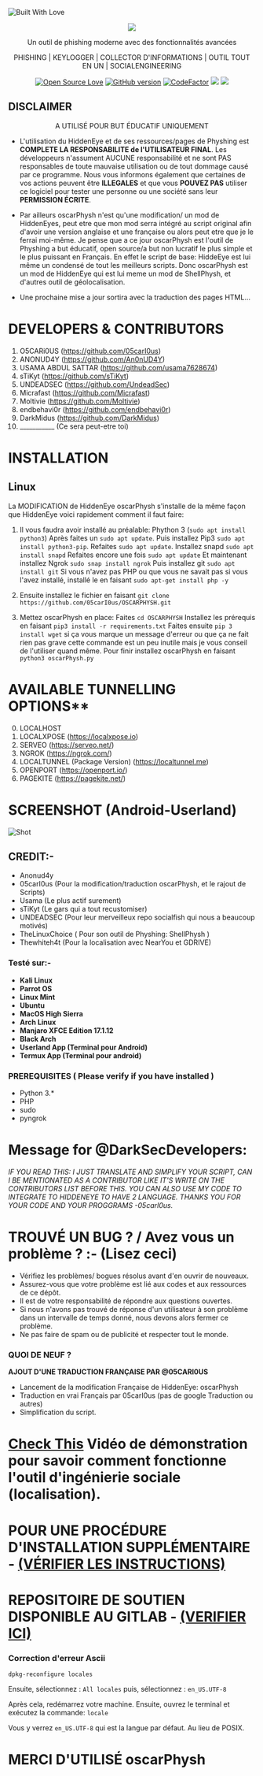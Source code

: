 <p align="left">
  <a><img title="Built With Love" src="https://forthebadge.com/images/badges/built-with-love.svg" ></a>
 </p>
<p align="center">
  <img src="logo.png">  
</p>

<p align="center">
      Un outil de phishing moderne avec des fonctionnalités avancées 
</p>
<p align="center">
     PHISHING | KEYLOGGER | COLLECTOR D'INFORMATIONS | OUTIL TOUT EN UN | SOCIALENGINEERING  
</p>

<p align="center">
  <a href="https://github.com/darksecdevelopers"><img title="Open Source Love" src="https://badges.frapsoft.com/os/v2/open-source.png?v=103" ></a>
  <a href="https://github.com/DarkSecDevelopers/HiddenEye/releases"><img title="GitHub version" src="https://d25lcipzij17d.cloudfront.net/badge.svg?id=gh&type=6&v=1.0.0&x2=0" ></a>  
  <a href="https://www.codefactor.io/repository/github/darksecdevelopers/hiddeneye"><img src="https://www.codefactor.io/repository/github/darksecdevelopers/hiddeneye/badge" alt="CodeFactor" /></a>
  <a href="https://www.codacy.com/manual/DarkSecDevelopers/HiddenEye?utm_source=github.com&amp;utm_medium=referral&amp;utm_content=DarkSecDevelopers/HiddenEye&amp;utm_campaign=Badge_Grade"><img src="https://api.codacy.com/project/badge/Grade/af9fadca3cfc4de19232d0840988e121"/></a>
  <a href="https://app.fossa.com/projects/git%2Bgithub.com%2FDarkSecDevelopers%2FHiddenEye?ref=badge_shield" alt="FOSSA Status"><img src="https://app.fossa.com/api/projects/git%2Bgithub.com%2FDarkSecDevelopers%2FHiddenEye.svg?type=shield"/></a>
</p>

## DISCLAIMER

<p align="center">
  A UTILISÉ POUR BUT ÉDUCATIF UNIQUEMENT
</p>

- L'utilisation du HiddenEye et de ses ressources/pages de Physhing est **COMPLETE LA RESPONSABILITE de l'UTILISATEUR FINAL**. Les développeurs n'assument AUCUNE responsabilité et ne sont PAS responsables de toute mauvaise utilisation ou de tout dommage causé par ce programme. Nous vous informons également que certaines de vos actions peuvent être **ILLEGALES** et que vous **POUVEZ PAS** utiliser ce logiciel pour tester une personne ou une société sans leur **PERMISSION ÉCRITE**.


- Par ailleurs oscarPhysh n'est qu'une modification/ un mod de HiddenEyes, peut etre que mon mod serra intégré au script original afin d'avoir une version anglaise et une française ou alors peut etre que je le ferrai moi-même. Je pense que a ce jour oscarPhysh est l'outil de Physhing a but éducatif, open source/a but non lucratif le plus simple et le plus puissant en Français. En effet le script de base: HiddeEye est lui même un condensé de tout les meilleurs scripts. Donc oscarPhysh est un mod de HiddenEye qui est lui meme un mod de ShellPhysh, et d'autres outil de géolocalisation.

- Une prochaine mise a jour sortira avec la traduction des pages HTML...




# DEVELOPERS & CONTRIBUTORS

1) O5CARi0US (https://github.com/05carI0us)
2) ANONUD4Y (https://github.com/An0nUD4Y)
3) USAMA ABDUL SATTAR (https://github.com/usama7628674)
4) sTiKyt (https://github.com/sTiKyt)
5) UNDEADSEC (https://github.com/UndeadSec)
6) Micrafast (https://github.com/Micrafast)
7) Moltivie (https://github.com/Moltivie)
8) endbehavi0r (https://github.com/endbehavi0r)
9) DarkMidus (https://github.com/DarkMidus)
10) ___________ (Ce sera peut-etre toi)




# INSTALLATION

## Linux

La MODIFICATION de HiddenEye oscarPhysh s'installe de la même façon que HiddenEye voici rapidement comment il faut faire:
1) Il vous faudra avoir installé au préalable: Phython 3 (`sudo apt install python3`)
                                               Après faites un `sudo apt update`.
                                               Puis installez Pip3 `sudo apt install python3-pip`.
                                               Refaites `sudo apt update`.
                                               Installez snapd `sudo apt install snapd`
                                               Refaites encore une fois `sudo apt update`
                                               Et maintenant installez Ngrok `sudo snap install ngrok`
                                               Puis installez git `sudo apt install git`
                                               Si vous n'avez pas PHP ou que vous ne savait pas si vous l'avez installé, installé le en faisant `sudo apt-get install php -y`
                                          
2) Ensuite installez le fichier en faisant `git clone https://github.com/05carI0us/OSCARPHYSH.git`

3) Mettez oscarPhysh en place: Faites `cd OSCARPHYSH`
                               Installez les prérequis en faisant `pip3 install -r requirements.txt`
                               Faites ensuite `pip 3 install wget` si ça vous marque un message d'erreur ou que ça ne fait rien pas grave cette commande est un peu inutile mais je vous conseil de l'utiliser quand même.
                               Pour finir installez oscarPhysh en faisant `python3 oscarPhysh.py`





# AVAILABLE TUNNELLING OPTIONS**
0) LOCALHOST 
1) LOCALXPOSE (https://localxpose.io)
2) SERVEO (https://serveo.net/)
3) NGROK (https://ngrok.com/)
4) LOCALTUNNEL (Package Version) (https://localtunnel.me)
5) OPENPORT (https://openport.io/)
6) PAGEKITE (https://pagekite.net/)

# SCREENSHOT (Android-Userland)
![Shot](https://github.com/DarkSecDevelopers/HiddenEye/blob/master/Screenshot.png)


## CREDIT:-
* Anonud4y
* 05carI0us (Pour la modification/traduction oscarPhysh, et le rajout de Scripts)
* Usama (Le plus actif surement)
* sTiKyt (Le gars qui a tout recustomiser)
* UNDEADSEC (Pour leur merveilleux repo socialfish qui nous a beaucoup motivés)
* TheLinuxChoice ( Pour son outil de Physhing: ShellPhysh ) 
* Thewhiteh4t (Pour la localisation avec NearYou et GDRIVE)


### Testé sur:-
* **Kali Linux**
* **Parrot OS**
* **Linux Mint**
* **Ubuntu**
* **MacOS High Sierra**
* **Arch Linux**
* **Manjaro XFCE Edition 17.1.12**
* **Black Arch**
* **Userland App (Terminal pour Android)**
* **Termux App (Terminal pour android)**


### PREREQUISITES ( Please verify if you have installed )
* Python 3.*
* PHP
* sudo
* pyngrok

# Message for @DarkSecDevelopers:
*IF YOU READ THIS: I JUST TRANSLATE AND SIMPLIFY YOUR SCRIPT, CAN I BE MENTIONATED AS A CONTRIBUTOR LIKE IT'S WRITE ON THE CONTRIBUTORS LIST BEFORE THIS. YOU CAN ALSO USE MY CODE TO INTEGRATE TO HIDDENEYE TO HAVE 2 LANGUAGE. THANKS YOU FOR YOUR CODE AND YOUR PROGGRAMS -05carI0us.*

# TROUVÉ UN BUG ? / Avez vous un problème ? :- (Lisez ceci)
* Vérifiez les problèmes/ bogues résolus avant d'en ouvrir de nouveaux.
* Assurez-vous que votre problème est lié aux codes et aux ressources de ce dépôt.
* Il est de votre responsabilité de répondre aux questions ouvertes.
* Si nous n'avons pas trouvé de réponse d'un utilisateur à son problème dans un intervalle de temps donné, nous devons alors fermer ce problème.
* Ne pas faire de spam ou de publicité et respecter tout le monde.

### QUOI DE NEUF ?
**AJOUT D'UNE TRADUCTION FRANÇAISE PAR @05CARI0US**
- Lancement de la modification Française de HiddenEye: oscarPhysh
- Traduction en vrai Français par 05carI0us (pas de google Traduction ou autres)
- Simplification du script.
 
# [Check This](https://youtu.be/InSdtLhZzk4) Vidéo de démonstration pour savoir comment fonctionne l'outil d'ingénierie sociale (localisation).
 
# POUR UNE PROCÉDURE D'INSTALLATION SUPPLÉMENTAIRE - [(VÉRIFIER LES INSTRUCTIONS)](https://github.com/DarkSecDevelopers/HiddenEye/wiki/Installation-Instructions)

# REPOSITOIRE DE SOUTIEN DISPONIBLE AU GITLAB - [(VERIFIER ICI)](https://gitlab.com/an0nud4y/HiddenEye)
</p>

<h3>Correction d'erreur Ascii</h3>

 `dpkg-reconfigure locales`

 Ensuite, sélectionnez : `All locales` puis, sélectionnez : `en_US.UTF-8`

  Après cela, redémarrez votre machine. Ensuite, ouvrez le terminal et exécutez la commande: `locale`

  Vous y verrez `en_US.UTF-8` qui est la langue par défaut. Au lieu de POSIX.

<h1>MERCI D'UTILISÉ oscarPhysh</h1>